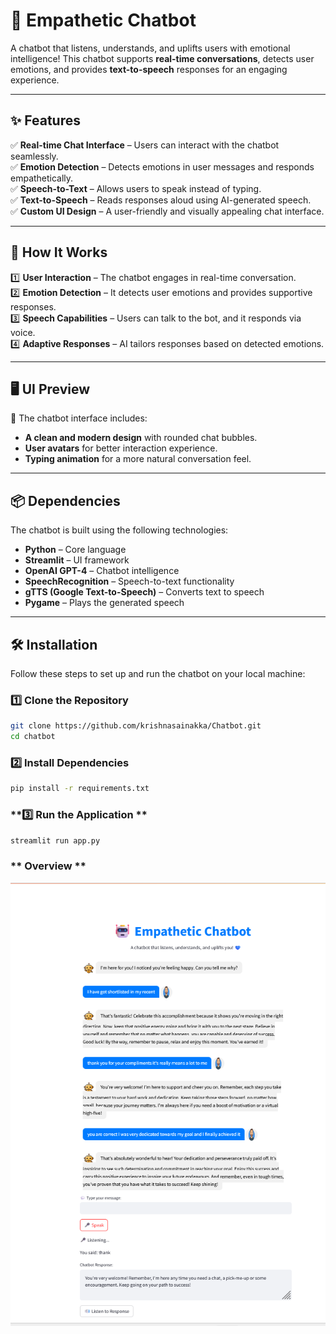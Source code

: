 # 🤖 Empathetic Chatbot  

A chatbot that listens, understands, and uplifts users with emotional intelligence! This chatbot supports **real-time conversations**, detects user emotions, and provides **text-to-speech** responses for an engaging experience.

---

## ✨ Features  

✅ **Real-time Chat Interface** – Users can interact with the chatbot seamlessly.  
✅ **Emotion Detection** – Detects emotions in user messages and responds empathetically.  
✅ **Speech-to-Text** – Allows users to speak instead of typing.  
✅ **Text-to-Speech** – Reads responses aloud using AI-generated speech.  
✅ **Custom UI Design** – A user-friendly and visually appealing chat interface.  

---

## 🚀 How It Works  

1️⃣ **User Interaction** – The chatbot engages in real-time conversation.  
2️⃣ **Emotion Detection** – It detects user emotions and provides supportive responses.  
3️⃣ **Speech Capabilities** – Users can talk to the bot, and it responds via voice.  
4️⃣ **Adaptive Responses** – AI tailors responses based on detected emotions.  

---
## 🖥️ UI Preview  

🎨 The chatbot interface includes:  
- **A clean and modern design** with rounded chat bubbles.  
- **User avatars** for better interaction experience.  
- **Typing animation** for a more natural conversation feel.  

---

## 📦 Dependencies  

The chatbot is built using the following technologies:  

- **Python** – Core language  
- **Streamlit** – UI framework  
- **OpenAI GPT-4** – Chatbot intelligence  
- **SpeechRecognition** – Speech-to-text functionality  
- **gTTS (Google Text-to-Speech)** – Converts text to speech  
- **Pygame** – Plays the generated speech  

---

## 🛠️ Installation  

Follow these steps to set up and run the chatbot on your local machine:  

### **1️⃣ Clone the Repository**  
```sh
git clone https://github.com/krishnasainakka/Chatbot.git
cd chatbot
```
### **2️⃣ Install Dependencies**
```sh
pip install -r requirements.txt
```
### **3️⃣ Run the Application **
```sh
streamlit run app.py
```
### ** Overview ** 
![Chatbot UI](Empathetic_ChatBot.png)




